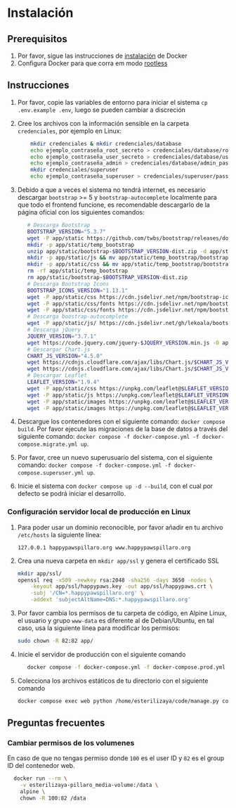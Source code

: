 # Instalación
## Prerequisitos
1. Por favor, sigue las instrucciones de [instalación](https://docs.docker.com/engine/install/) de Docker
2. Configura Docker para que corra em modo [rootless](https://docs.docker.com/engine/security/rootless/#install)

## Instrucciones
1. Por favor, copie las variables de entorno para iniciar el sistema `cp .env.example .env`, luego se pueden cambiar a discreción
2. Cree los archivos con la información sensible en la carpeta `credenciales`, por ejemplo en Linux:

   ```bash
       mkdir credenciales & mkdir credenciales/database
       echo ejemplo_contraseña_root_secreto > credenciales/database/root_password.txt
       echo ejemplo_contraseña_user_secreto > credenciales/database/user_password.txt
       echo ejemplo_contraseña_admin > credenciales/database/admin_password.txt
       mkdir credenciales/superuser
       echo ejemplo_contraseña_superuser > credenciales/superuser/password.txt

   ```

3. Debido a que a veces el sistema no tendrá internet, es necesario descargar `bootstrap` >= 5 y `bootstrap-autocomplete` localmente para que todo el frontend funcione, es recomendable descargarlo de la página oficial con los siguientes comandos:

   ```bash
      # Descarga Bootstrap
      BOOTSTRAP_VERSION="5.3.7"
      wget -P app/static https://github.com/twbs/bootstrap/releases/download/v$BOOTSTRAP_VERSION/bootstrap-$BOOTSTRAP_VERSION-dist.zip
      mkdir -p app/static/temp_bootstrap
      unzip app/static/bootstrap-$BOOTSTRAP_VERSION-dist.zip -d app/static/temp_bootstrap
      mkdir -p app/static/js && mv app/static/temp_bootstrap/bootstrap-$BOOTSTRAP_VERSION-dist/js/* app/static/js
      mkdir -p app/static/css && mv app/static/temp_bootstrap/bootstrap-$BOOTSTRAP_VERSION-dist/css/* app/static/css
      rm -rf app/static/temp_bootstrap
      rm app/static/bootstrap-$BOOTSTRAP_VERSION-dist.zip
      # Descarga Bootstrap Icons
      BOOTSTRAP_ICONS_VERSION="1.13.1"
      wget -P app/static/css https://cdn.jsdelivr.net/npm/bootstrap-icons@$BOOTSTRAP_ICONS_VERSION/font/bootstrap-icons.min.css
      wget -P app/static/css/fonts https://cdn.jsdelivr.net/npm/bootstrap-icons@$BOOTSTRAP_ICONS_VERSION/font/fonts/bootstrap-icons.woff
      wget -P app/static/css/fonts https://cdn.jsdelivr.net/npm/bootstrap-icons@$BOOTSTRAP_ICONS_VERSION/font/fonts/bootstrap-icons.woff2
      # Descarga boostrap-autocomplete
      wget -P app/static/js/ https://cdn.jsdelivr.net/gh/lekoala/bootstrap5-autocomplete@master/autocomplete.js
      # Descarga jQuery
      JQUERY_VERSION="3.7.1"
      wget https://code.jquery.com/jquery-$JQUERY_VERSION.min.js -O app/static/js/jquery.min.js
      # Descargar Chart.js
      CHART_JS_VERSION="4.5.0"
      wget https://cdnjs.cloudflare.com/ajax/libs/Chart.js/$CHART_JS_VERSION/chart.umd.min.js -O app/static/js/chart.umd.min.js
      wget https://cdnjs.cloudflare.com/ajax/libs/Chart.js/$CHART_JS_VERSION/chart.umd.js.map -O app/static/js/chart.umd.js.map
      # Descargar Leaflet
      LEAFLET_VERSION="1.9.4"
      wget -P app/static/css https://unpkg.com/leaflet@$LEAFLET_VERSION/dist/leaflet.css
      wget -P app/static/js https://unpkg.com/leaflet@$LEAFLET_VERSION/dist/leaflet.js
      wget -P app/static/images https://unpkg.com/leaflet@$LEAFLET_VERSION/dist/images/marker-icon.png
      wget -P app/static/images https://unpkg.com/leaflet@$LEAFLET_VERSION/dist/images/marker-shadow.png
   ```

4. Descargue los contenedores con el siguiente comando: `docker compose build`.
   Por favor ejecute las migraciones de la base de datos a través del siguiente comando: `docker compose -f docker-compose.yml -f docker-compose.migrate.yml up`.
5. Por favor, cree un nuevo superusuario del sistema, con el siguiente comando: `docker compose -f docker-compose.yml -f docker-compose.superuser.yml up`.
6. Inicie el sistema con `docker compose up -d --build`, con el cual por defecto se podrá iniciar el desarrollo.

### Configuración servidor local de producción en Linux

1. Para poder usar un dominio reconocible, por favor añadir en tu archivo `/etc/hosts` la siguiente línea:

   ```text
   127.0.0.1 happypawspillaro.org www.happypawspillaro.org
   ```

2. Crea una nueva carpeta en `mkdir app/ssl` y genera el certificado SSL

   ```bash
   mkdir app/ssl/
   openssl req -x509 -newkey rsa:2048 -sha256 -days 3650 -nodes \
       -keyout app/ssl/happypaws.key -out app/ssl/happypaws.crt \
       -subj '/CN=*.happypawspillaro.org' \
       -addext 'subjectAltName=DNS:*.happypawspillaro.org'
   ```

3. Por favor cambia los permisos de tu carpeta de código, en Alpine Linux, el usuario y grupo `www-data` es diferente al de Debian/Ubuntu, en tal caso, usa la siguiente línea para modificar los permisos:

   ```bash
   sudo chown -R 82:82 app/
   ```

4. Inicie el servidor de producción con el siguiente comando

   ```bash
      docker compose -f docker-compose.yml -f docker-compose.prod.yml up -d
   ```

5. Colecciona los archivos estáticos de tu directorio con el siguiente comando

   ```bash
   docker compose exec web python /home/esterilizaya/code/manage.py collectstatic
   ```

## Preguntas frecuentes
### Cambiar permisos de los volumenes
En caso de que no tengas permiso donde `100` es el user ID y `82` es el group ID del contenedor web.
```bash
  docker run --rm \
    -v esterilizaya-pillaro_media-volume:/data \
    alpine \
    chown -R 100:82 /data
```
